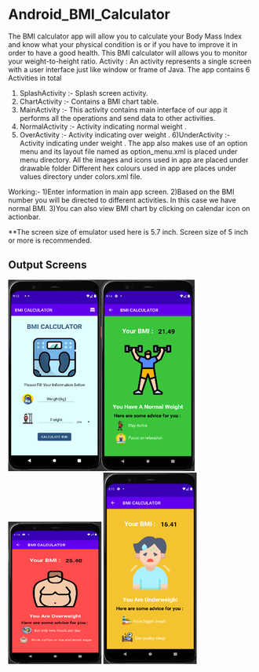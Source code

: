 # Android_BMI_Calculator
The BMI calculator app will allow you to calculate your Body Mass Index and know what your physical condition is or if you have to improve it in order to have a good health.
This BMI calculator will allows you to monitor your weight-to-height ratio.
Activity : An activity represents a single screen with a user interface just like window or frame of Java.
The app contains 6 Activities in total
1) SplashActivity :- Splash screen activity.
2) ChartActivity :- Contains a BMI chart table.
3) MainActivity :- This activity contains main interface of our app it
performs all the operations and send data to other activities.
4) NormalActivity :- Activity indicating normal weight .
5) OverActivity :- Activity indicating over weight .
6)UnderActivity :- Activity indicating under weight .
The app also makes use of an option menu and its layout file named as option_menu.xml is placed under menu directory.
All the images and icons used in app are placed under drawable folder
Different hex colours used in app are places under values directory under colors.xml file.

Working:-
1)Enter information in main app screen.
2)Based on the BMI number you will be directed to different activities.
In this case we have normal BMI.
3)You can also view BMI chart by clicking on calendar icon on actionbar.

**The screen size of emulator used here is 5.7 inch. Screen size of 5 inch or more is recommended.

## Output Screens
<img src="https://github.com/ilyasdabholkar/Android_BMI_Calculator/blob/main/demo/screen1.PNG" alt="unable to load images" width="190" height="390"/><img src="https://github.com/ilyasdabholkar/Android_BMI_Calculator/blob/main/demo/screen2.PNG" alt="unable to load images" width="190" height="390"/>
<img src="https://github.com/ilyasdabholkar/Android_BMI_Calculator/blob/main/demo/screen3.PNG" alt="unable to load images" width="190" height="290"/>
<img src="https://github.com/ilyasdabholkar/Android_BMI_Calculator/blob/main/demo/screen4.PNG" alt="unable to load images" width="190" height="390"/>
